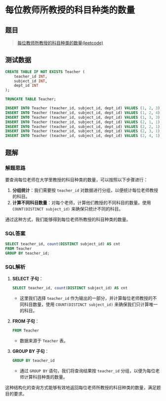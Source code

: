 # 每位教师所教授的科目种类的数量

## 题目

> [每位教师所教授的科目种类的数量(leetcode)](https://leetcode.cn/problems/number-of-unique-subjects-taught-by-each-teacher/description/?envType=study-plan-v2&envId=sql-free-50)

## 测试数据

```sql
CREATE TABLE IF NOT EXISTS Teacher (
    teacher_id INT,
    subject_id INT,
    dept_id INT
);

TRUNCATE TABLE Teacher;

INSERT INTO Teacher (teacher_id, subject_id, dept_id) VALUES (1, 2, 3);
INSERT INTO Teacher (teacher_id, subject_id, dept_id) VALUES (1, 2, 4);
INSERT INTO Teacher (teacher_id, subject_id, dept_id) VALUES (1, 3, 3);
INSERT INTO Teacher (teacher_id, subject_id, dept_id) VALUES (2, 1, 1);
INSERT INTO Teacher (teacher_id, subject_id, dept_id) VALUES (2, 2, 1);
INSERT INTO Teacher (teacher_id, subject_id, dept_id) VALUES (2, 3, 1);
INSERT INTO Teacher (teacher_id, subject_id, dept_id) VALUES (2, 4, 1);
```

## 题解

### 解题思路

要查询每位老师在大学里教授的科目种类的数量，可以按照以下步骤进行：

1. **分组统计**：我们需要按 `teacher_id` 对数据进行分组，以便统计每位老师教授的科目。
2. **计算不同科目数量**：对每个老师，计算他们教授的不同科目的数量。使用 `COUNT(DISTINCT subject_id)` 来确保只统计不同的科目。

通过这种方式，我们能够得到每位老师所教授的科目种类的数量。

### SQL答案

```sql
SELECT teacher_id, count(DISTINCT subject_id) AS cnt
FROM Teacher
GROUP BY teacher_id;
```

### SQL解析

1. **SELECT 子句**：
   ```sql
   SELECT teacher_id, count(DISTINCT subject_id) AS cnt
   ```
    - 这里我们选择 `teacher_id` 作为输出的一部分，并计算每位老师教授的不同科目数量，使用 `COUNT(DISTINCT subject_id)` 来确保我们只计算唯一的科目。

2. **FROM 子句**：
   ```sql
   FROM Teacher
   ```
    - 数据来源于 `Teacher` 表。

3. **GROUP BY 子句**：
   ```sql
   GROUP BY teacher_id
   ```
    - 通过 `GROUP BY` 语句，我们将查询结果按 `teacher_id` 分组，以便为每位老师计算科目种类的数量。

这种结构化的查询方式能够有效地返回每位老师所教授的科目种类的数量，满足题目的要求。
  